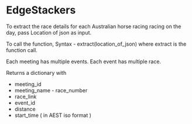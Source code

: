 # EdgeStackers
To extract the race details for each Australian horse racing racing on the day, pass Location of json as input.

To call the function,
  Syntax - extract(location_of_json)
    where extract is the function call.


 Each meeting has multiple events.
 Each event has multiple race.
 
Returns a dictionary with

- meeting_id
- meeting_name - race_number
- race_link
- event_id
- distance
- start_time ( in AEST iso format )
